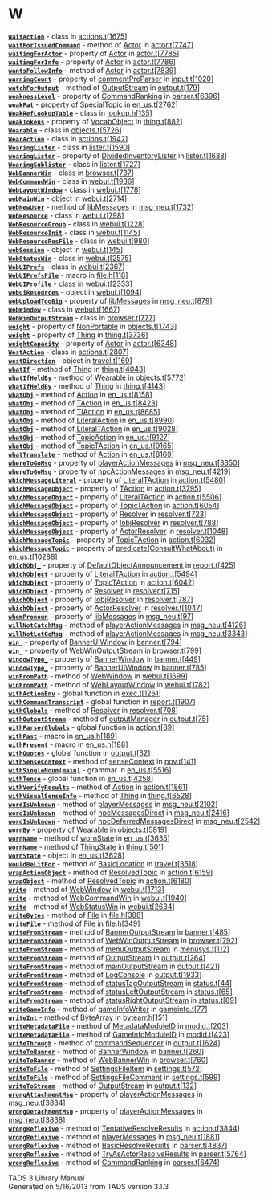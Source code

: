 # W

[**`WaitAction`**](../object/WaitAction.html) - class in
[actions.t](../file/actions.t.html)\[[1675](../source/actions.t.html#1675)\]  
[**`waitForIssuedCommand`**](../object/Actor.html#waitForIssuedCommand) -
method of [Actor](../object/Actor.html) in
[actor.t](../file/actor.t.html)\[[7747](../source/actor.t.html#7747)\]  
[**`waitingForActor`**](../object/Actor.html#waitingForActor) - property
of [Actor](../object/Actor.html) in
[actor.t](../file/actor.t.html)\[[7785](../source/actor.t.html#7785)\]  
[**`waitingForInfo`**](../object/Actor.html#waitingForInfo) - property
of [Actor](../object/Actor.html) in
[actor.t](../file/actor.t.html)\[[7786](../source/actor.t.html#7786)\]  
[**`wantsFollowInfo`**](../object/Actor.html#wantsFollowInfo) - method
of [Actor](../object/Actor.html) in
[actor.t](../file/actor.t.html)\[[7839](../source/actor.t.html#7839)\]  
[**`warningCount`**](../object/commentPreParser.html#warningCount) -
property of [commentPreParser](../object/commentPreParser.html) in
[input.t](../file/input.t.html)\[[1020](../source/input.t.html#1020)\]  
[**`watchForOutput`**](../object/OutputStream.html#watchForOutput) -
method of [OutputStream](../object/OutputStream.html) in
[output.t](../file/output.t.html)\[[179](../source/output.t.html#179)\]  
[**`weaknessLevel`**](../object/CommandRanking.html#weaknessLevel) -
property of [CommandRanking](../object/CommandRanking.html) in
[parser.t](../file/parser.t.html)\[[6396](../source/parser.t.html#6396)\]  
[**`weakPat`**](../object/SpecialTopic.html#weakPat) - property of
[SpecialTopic](../object/SpecialTopic.html) in
[en_us.t](../file/en_us.t.html)\[[2762](../source/en_us.t.html#2762)\]  
[**`WeakRefLookupTable`**](../object/WeakRefLookupTable.html) - class in
[lookup.h](../file/lookup.h.html)\[[135](../source/lookup.h.html#135)\]  
[**`weakTokens`**](../object/VocabObject.html#weakTokens) - property of
[VocabObject](../object/VocabObject.html) in
[thing.t](../file/thing.t.html)\[[882](../source/thing.t.html#882)\]  
[**`Wearable`**](../object/Wearable.html) - class in
[objects.t](../file/objects.t.html)\[[5726](../source/objects.t.html#5726)\]  
[**`WearAction`**](../object/WearAction.html) - class in
[actions.t](../file/actions.t.html)\[[1942](../source/actions.t.html#1942)\]  
[**`WearingLister`**](../object/WearingLister.html) - class in
[lister.t](../file/lister.t.html)\[[1590](../source/lister.t.html#1590)\]  
[**`wearingLister`**](../object/DividedInventoryLister.html#wearingLister) -
property of
[DividedInventoryLister](../object/DividedInventoryLister.html) in
[lister.t](../file/lister.t.html)\[[1688](../source/lister.t.html#1688)\]  
[**`WearingSublister`**](../object/WearingSublister.html) - class in
[lister.t](../file/lister.t.html)\[[1727](../source/lister.t.html#1727)\]  
[**`WebBannerWin`**](../object/WebBannerWin.html) - class in
[browser.t](../file/browser.t.html)\[[737](../source/browser.t.html#737)\]  
[**`WebCommandWin`**](../object/WebCommandWin.html) - class in
[webui.t](../file/webui.t.html)\[[1936](../source/webui.t.html#1936)\]  
[**`WebLayoutWindow`**](../object/WebLayoutWindow.html) - class in
[webui.t](../file/webui.t.html)\[[1778](../source/webui.t.html#1778)\]  
[**`webMainWin`**](../object/webMainWin.html) - object in
[webui.t](../file/webui.t.html)\[[2714](../source/webui.t.html#2714)\]  
[**`webNewUser`**](../object/libMessages.html#webNewUser) - method of
[libMessages](../object/libMessages.html) in
[msg_neu.t](../file/msg_neu.t.html)\[[1732](../source/msg_neu.t.html#1732)\]  
[**`WebResource`**](../object/WebResource.html) - class in
[webui.t](../file/webui.t.html)\[[798](../source/webui.t.html#798)\]  
[**`WebResourceGroup`**](../object/WebResourceGroup.html) - class in
[webui.t](../file/webui.t.html)\[[1228](../source/webui.t.html#1228)\]  
[**`WebResourceInit`**](../object/WebResourceInit.html) - class in
[webui.t](../file/webui.t.html)\[[1145](../source/webui.t.html#1145)\]  
[**`WebResourceResFile`**](../object/WebResourceResFile.html) - class in
[webui.t](../file/webui.t.html)\[[980](../source/webui.t.html#980)\]  
[**`webSession`**](../object/webSession.html) - object in
[webui.t](../file/webui.t.html)\[[145](../source/webui.t.html#145)\]  
[**`WebStatusWin`**](../object/WebStatusWin.html) - class in
[webui.t](../file/webui.t.html)\[[2575](../source/webui.t.html#2575)\]  
[**`WebUIPrefs`**](../object/WebUIPrefs.html) - class in
[webui.t](../file/webui.t.html)\[[2367](../source/webui.t.html#2367)\]  
[**`WebUIPrefsFile`**](../file/file.h.html#WebUIPrefsFile) - macro in
[file.h](../file/file.h.html)\[[118](../source/file.h.html#118)\]  
[**`WebUIProfile`**](../object/WebUIProfile.html) - class in
[webui.t](../file/webui.t.html)\[[2333](../source/webui.t.html#2333)\]  
[**`webuiResources`**](../object/webuiResources.html) - object in
[webui.t](../file/webui.t.html)\[[1094](../source/webui.t.html#1094)\]  
[**`webUploadTooBig`**](../object/libMessages.html#webUploadTooBig) -
property of [libMessages](../object/libMessages.html) in
[msg_neu.t](../file/msg_neu.t.html)\[[879](../source/msg_neu.t.html#879)\]  
[**`WebWindow`**](../object/WebWindow.html) - class in
[webui.t](../file/webui.t.html)\[[1667](../source/webui.t.html#1667)\]  
[**`WebWinOutputStream`**](../object/WebWinOutputStream.html) - class in
[browser.t](../file/browser.t.html)\[[777](../source/browser.t.html#777)\]  
[**`weight`**](../object/NonPortable.html#weight) - property of
[NonPortable](../object/NonPortable.html) in
[objects.t](../file/objects.t.html)\[[1743](../source/objects.t.html#1743)\]  
[**`weight`**](../object/Thing.html#weight) - property of
[Thing](../object/Thing.html) in
[thing.t](../file/thing.t.html)\[[3736](../source/thing.t.html#3736)\]  
[**`weightCapacity`**](../object/Actor.html#weightCapacity) - property
of [Actor](../object/Actor.html) in
[actor.t](../file/actor.t.html)\[[6348](../source/actor.t.html#6348)\]  
[**`WestAction`**](../object/WestAction.html) - class in
[actions.t](../file/actions.t.html)\[[2807](../source/actions.t.html#2807)\]  
[**`westDirection`**](../object/westDirection.html) - object in
[travel.t](../file/travel.t.html)\[[169](../source/travel.t.html#169)\]  
[**`whatIf`**](../object/Thing.html#whatIf) - method of
[Thing](../object/Thing.html) in
[thing.t](../file/thing.t.html)\[[4043](../source/thing.t.html#4043)\]  
[**`whatIfHeldBy`**](../object/Wearable.html#whatIfHeldBy) - method of
[Wearable](../object/Wearable.html) in
[objects.t](../file/objects.t.html)\[[5772](../source/objects.t.html#5772)\]  
[**`whatIfHeldBy`**](../object/Thing.html#whatIfHeldBy) - method of
[Thing](../object/Thing.html) in
[thing.t](../file/thing.t.html)\[[4143](../source/thing.t.html#4143)\]  
[**`whatObj`**](../object/Action.html#whatObj) - method of
[Action](../object/Action.html) in
[en_us.t](../file/en_us.t.html)\[[8158](../source/en_us.t.html#8158)\]  
[**`whatObj`**](../object/TAction.html#whatObj) - method of
[TAction](../object/TAction.html) in
[en_us.t](../file/en_us.t.html)\[[8423](../source/en_us.t.html#8423)\]  
[**`whatObj`**](../object/TIAction.html#whatObj) - method of
[TIAction](../object/TIAction.html) in
[en_us.t](../file/en_us.t.html)\[[8685](../source/en_us.t.html#8685)\]  
[**`whatObj`**](../object/LiteralAction.html#whatObj) - method of
[LiteralAction](../object/LiteralAction.html) in
[en_us.t](../file/en_us.t.html)\[[8990](../source/en_us.t.html#8990)\]  
[**`whatObj`**](../object/LiteralTAction.html#whatObj) - method of
[LiteralTAction](../object/LiteralTAction.html) in
[en_us.t](../file/en_us.t.html)\[[9028](../source/en_us.t.html#9028)\]  
[**`whatObj`**](../object/TopicAction.html#whatObj) - method of
[TopicAction](../object/TopicAction.html) in
[en_us.t](../file/en_us.t.html)\[[9127](../source/en_us.t.html#9127)\]  
[**`whatObj`**](../object/TopicTAction.html#whatObj) - method of
[TopicTAction](../object/TopicTAction.html) in
[en_us.t](../file/en_us.t.html)\[[9165](../source/en_us.t.html#9165)\]  
[**`whatTranslate`**](../object/Action.html#whatTranslate) - method of
[Action](../object/Action.html) in
[en_us.t](../file/en_us.t.html)\[[8169](../source/en_us.t.html#8169)\]  
[**`whereToGoMsg`**](../object/playerActionMessages.html#whereToGoMsg) -
property of [playerActionMessages](../object/playerActionMessages.html)
in
[msg_neu.t](../file/msg_neu.t.html)\[[3350](../source/msg_neu.t.html#3350)\]  
[**`whereToGoMsg`**](../object/npcActionMessages.html#whereToGoMsg) -
property of [npcActionMessages](../object/npcActionMessages.html) in
[msg_neu.t](../file/msg_neu.t.html)\[[4219](../source/msg_neu.t.html#4219)\]  
[**`whichMessageLiteral`**](../object/LiteralTAction.html#whichMessageLiteral) -
property of [LiteralTAction](../object/LiteralTAction.html) in
[action.t](../file/action.t.html)\[[5480](../source/action.t.html#5480)\]  
[**`whichMessageObject`**](../object/TAction.html#whichMessageObject) -
property of [TAction](../object/TAction.html) in
[action.t](../file/action.t.html)\[[3795](../source/action.t.html#3795)\]  
[**`whichMessageObject`**](../object/LiteralTAction.html#whichMessageObject) -
property of [LiteralTAction](../object/LiteralTAction.html) in
[action.t](../file/action.t.html)\[[5506](../source/action.t.html#5506)\]  
[**`whichMessageObject`**](../object/TopicTAction.html#whichMessageObject) -
property of [TopicTAction](../object/TopicTAction.html) in
[action.t](../file/action.t.html)\[[6054](../source/action.t.html#6054)\]  
[**`whichMessageObject`**](../object/Resolver.html#whichMessageObject) -
property of [Resolver](../object/Resolver.html) in
[resolver.t](../file/resolver.t.html)\[[723](../source/resolver.t.html#723)\]  
[**`whichMessageObject`**](../object/IobjResolver.html#whichMessageObject) -
property of [IobjResolver](../object/IobjResolver.html) in
[resolver.t](../file/resolver.t.html)\[[788](../source/resolver.t.html#788)\]  
[**`whichMessageObject`**](../object/ActorResolver.html#whichMessageObject) -
property of [ActorResolver](../object/ActorResolver.html) in
[resolver.t](../file/resolver.t.html)\[[1048](../source/resolver.t.html#1048)\]  
[**`whichMessageTopic`**](../object/TopicTAction.html#whichMessageTopic) -
property of [TopicTAction](../object/TopicTAction.html) in
[action.t](../file/action.t.html)\[[6032](../source/action.t.html#6032)\]  
[**`whichMessageTopic`**](../object/predicate(ConsultWhatAbout).html#whichMessageTopic) -
property of
[predicate(ConsultWhatAbout)](../object/predicate(ConsultWhatAbout).html)
in
[en_us.t](../file/en_us.t.html)\[[10288](../source/en_us.t.html#10288)\]  
[**`whichObj_`**](../object/DefaultObjectAnnouncement.html#whichObj_) -
property of
[DefaultObjectAnnouncement](../object/DefaultObjectAnnouncement.html) in
[report.t](../file/report.t.html)\[[425](../source/report.t.html#425)\]  
[**`whichObject`**](../object/LiteralTAction.html#whichObject) -
property of [LiteralTAction](../object/LiteralTAction.html) in
[action.t](../file/action.t.html)\[[5494](../source/action.t.html#5494)\]  
[**`whichObject`**](../object/TopicTAction.html#whichObject) - property
of [TopicTAction](../object/TopicTAction.html) in
[action.t](../file/action.t.html)\[[6042](../source/action.t.html#6042)\]  
[**`whichObject`**](../object/Resolver.html#whichObject) - property of
[Resolver](../object/Resolver.html) in
[resolver.t](../file/resolver.t.html)\[[715](../source/resolver.t.html#715)\]  
[**`whichObject`**](../object/IobjResolver.html#whichObject) - property
of [IobjResolver](../object/IobjResolver.html) in
[resolver.t](../file/resolver.t.html)\[[787](../source/resolver.t.html#787)\]  
[**`whichObject`**](../object/ActorResolver.html#whichObject) - property
of [ActorResolver](../object/ActorResolver.html) in
[resolver.t](../file/resolver.t.html)\[[1047](../source/resolver.t.html#1047)\]  
[**`whomPronoun`**](../object/libMessages.html#whomPronoun) - property
of [libMessages](../object/libMessages.html) in
[msg_neu.t](../file/msg_neu.t.html)\[[97](../source/msg_neu.t.html#97)\]  
[**`willNotCatchMsg`**](../object/playerActionMessages.html#willNotCatchMsg) -
method of [playerActionMessages](../object/playerActionMessages.html) in
[msg_neu.t](../file/msg_neu.t.html)\[[4126](../source/msg_neu.t.html#4126)\]  
[**`willNotLetGoMsg`**](../object/playerActionMessages.html#willNotLetGoMsg) -
method of [playerActionMessages](../object/playerActionMessages.html) in
[msg_neu.t](../file/msg_neu.t.html)\[[3343](../source/msg_neu.t.html#3343)\]  
[**`win_`**](../object/BannerUIWindow.html#win_) - property of
[BannerUIWindow](../object/BannerUIWindow.html) in
[banner.t](../file/banner.t.html)\[[794](../source/banner.t.html#794)\]  
[**`win_`**](../object/WebWinOutputStream.html#win_) - property of
[WebWinOutputStream](../object/WebWinOutputStream.html) in
[browser.t](../file/browser.t.html)\[[799](../source/browser.t.html#799)\]  
[**`windowType_`**](../object/BannerWindow.html#windowType_) - property
of [BannerWindow](../object/BannerWindow.html) in
[banner.t](../file/banner.t.html)\[[449](../source/banner.t.html#449)\]  
[**`windowType_`**](../object/BannerUIWindow.html#windowType_) -
property of [BannerUIWindow](../object/BannerUIWindow.html) in
[banner.t](../file/banner.t.html)\[[785](../source/banner.t.html#785)\]  
[**`winFromPath`**](../object/WebWindow.html#winFromPath) - method of
[WebWindow](../object/WebWindow.html) in
[webui.t](../file/webui.t.html)\[[1699](../source/webui.t.html#1699)\]  
[**`winFromPath`**](../object/WebLayoutWindow.html#winFromPath) - method
of [WebLayoutWindow](../object/WebLayoutWindow.html) in
[webui.t](../file/webui.t.html)\[[1782](../source/webui.t.html#1782)\]  
[**`withActionEnv`**](../file/exec.t.html#withActionEnv) - global
function in
[exec.t](../file/exec.t.html)\[[1261](../source/exec.t.html#1261)\]  
[**`withCommandTranscript`**](../file/report.t.html#withCommandTranscript) -
global function in
[report.t](../file/report.t.html)\[[1907](../source/report.t.html#1907)\]  
[**`withGlobals`**](../object/Resolver.html#withGlobals) - method of
[Resolver](../object/Resolver.html) in
[resolver.t](../file/resolver.t.html)\[[708](../source/resolver.t.html#708)\]  
[**`withOutputStream`**](../object/outputManager.html#withOutputStream) -
method of [outputManager](../object/outputManager.html) in
[output.t](../file/output.t.html)\[[75](../source/output.t.html#75)\]  
[**`withParserGlobals`**](../file/action.t.html#withParserGlobals) -
global function in
[action.t](../file/action.t.html)\[[89](../source/action.t.html#89)\]  
[**`withPast`**](../file/en_us.h.html#withPast) - macro in
[en_us.h](../file/en_us.h.html)\[[189](../source/en_us.h.html#189)\]  
[**`withPresent`**](../file/en_us.h.html#withPresent) - macro in
[en_us.h](../file/en_us.h.html)\[[188](../source/en_us.h.html#188)\]  
[**`withQuotes`**](../file/output.t.html#withQuotes) - global function
in
[output.t](../file/output.t.html)\[[32](../source/output.t.html#32)\]  
[**`withSenseContext`**](../object/senseContext.html#withSenseContext) -
method of [senseContext](../object/senseContext.html) in
[pov.t](../file/pov.t.html)\[[141](../source/pov.t.html#141)\]  
[**`withSingleNoun(main)`**](../object/withSingleNoun(main).html) -
grammar in
[en_us.t](../file/en_us.t.html)\[[5516](../source/en_us.t.html#5516)\]  
[**`withTense`**](../file/en_us.t.html#withTense) - global function in
[en_us.t](../file/en_us.t.html)\[[4258](../source/en_us.t.html#4258)\]  
[**`withVerifyResults`**](../object/Action.html#withVerifyResults) -
method of [Action](../object/Action.html) in
[action.t](../file/action.t.html)\[[1861](../source/action.t.html#1861)\]  
[**`withVisualSenseInfo`**](../object/Thing.html#withVisualSenseInfo) -
method of [Thing](../object/Thing.html) in
[thing.t](../file/thing.t.html)\[[6528](../source/thing.t.html#6528)\]  
[**`wordIsUnknown`**](../object/playerMessages.html#wordIsUnknown) -
method of [playerMessages](../object/playerMessages.html) in
[msg_neu.t](../file/msg_neu.t.html)\[[2102](../source/msg_neu.t.html#2102)\]  
[**`wordIsUnknown`**](../object/npcMessagesDirect.html#wordIsUnknown) -
method of [npcMessagesDirect](../object/npcMessagesDirect.html) in
[msg_neu.t](../file/msg_neu.t.html)\[[2416](../source/msg_neu.t.html#2416)\]  
[**`wordIsUnknown`**](../object/npcDeferredMessagesDirect.html#wordIsUnknown) -
method of
[npcDeferredMessagesDirect](../object/npcDeferredMessagesDirect.html) in
[msg_neu.t](../file/msg_neu.t.html)\[[2542](../source/msg_neu.t.html#2542)\]  
[**`wornBy`**](../object/Wearable.html#wornBy) - property of
[Wearable](../object/Wearable.html) in
[objects.t](../file/objects.t.html)\[[5819](../source/objects.t.html#5819)\]  
[**`wornName`**](../object/wornState.html#wornName) - method of
[wornState](../object/wornState.html) in
[en_us.t](../file/en_us.t.html)\[[3635](../source/en_us.t.html#3635)\]  
[**`wornName`**](../object/ThingState.html#wornName) - method of
[ThingState](../object/ThingState.html) in
[thing.t](../file/thing.t.html)\[[501](../source/thing.t.html#501)\]  
[**`wornState`**](../object/wornState.html) - object in
[en_us.t](../file/en_us.t.html)\[[3628](../source/en_us.t.html#3628)\]  
[**`wouldBeLitFor`**](../object/BasicLocation.html#wouldBeLitFor) -
method of [BasicLocation](../object/BasicLocation.html) in
[travel.t](../file/travel.t.html)\[[3518](../source/travel.t.html#3518)\]  
[**`wrapActionObject`**](../object/ResolvedTopic.html#wrapActionObject) -
method of [ResolvedTopic](../object/ResolvedTopic.html) in
[action.t](../file/action.t.html)\[[6159](../source/action.t.html#6159)\]  
[**`wrapObject`**](../object/ResolvedTopic.html#wrapObject) - method of
[ResolvedTopic](../object/ResolvedTopic.html) in
[action.t](../file/action.t.html)\[[6180](../source/action.t.html#6180)\]  
[**`write`**](../object/WebWindow.html#write) - method of
[WebWindow](../object/WebWindow.html) in
[webui.t](../file/webui.t.html)\[[1713](../source/webui.t.html#1713)\]  
[**`write`**](../object/WebCommandWin.html#write) - method of
[WebCommandWin](../object/WebCommandWin.html) in
[webui.t](../file/webui.t.html)\[[1940](../source/webui.t.html#1940)\]  
[**`write`**](../object/WebStatusWin.html#write) - method of
[WebStatusWin](../object/WebStatusWin.html) in
[webui.t](../file/webui.t.html)\[[2634](../source/webui.t.html#2634)\]  
[**`writeBytes`**](../object/File.html#writeBytes) - method of
[File](../object/File.html) in
[file.h](../file/file.h.html)\[[388](../source/file.h.html#388)\]  
[**`writeFile`**](../object/File.html#writeFile) - method of
[File](../object/File.html) in
[file.h](../file/file.h.html)\[[349](../source/file.h.html#349)\]  
[**`writeFromStream`**](../object/BannerOutputStream.html#writeFromStream) -
method of [BannerOutputStream](../object/BannerOutputStream.html) in
[banner.t](../file/banner.t.html)\[[485](../source/banner.t.html#485)\]  
[**`writeFromStream`**](../object/WebWinOutputStream.html#writeFromStream) -
method of [WebWinOutputStream](../object/WebWinOutputStream.html) in
[browser.t](../file/browser.t.html)\[[792](../source/browser.t.html#792)\]  
[**`writeFromStream`**](../object/menuOutputStream.html#writeFromStream) -
method of [menuOutputStream](../object/menuOutputStream.html) in
[menusys.t](../file/menusys.t.html)\[[112](../source/menusys.t.html#112)\]  
[**`writeFromStream`**](../object/OutputStream.html#writeFromStream) -
method of [OutputStream](../object/OutputStream.html) in
[output.t](../file/output.t.html)\[[264](../source/output.t.html#264)\]  
[**`writeFromStream`**](../object/mainOutputStream.html#writeFromStream) -
method of [mainOutputStream](../object/mainOutputStream.html) in
[output.t](../file/output.t.html)\[[421](../source/output.t.html#421)\]  
[**`writeFromStream`**](../object/LogConsole.html#writeFromStream) -
method of [LogConsole](../object/LogConsole.html) in
[output.t](../file/output.t.html)\[[1933](../source/output.t.html#1933)\]  
[**`writeFromStream`**](../object/statusTagOutputStream.html#writeFromStream) -
method of [statusTagOutputStream](../object/statusTagOutputStream.html)
in
[status.t](../file/status.t.html)\[[44](../source/status.t.html#44)\]  
[**`writeFromStream`**](../object/statusLeftOutputStream.html#writeFromStream) -
method of
[statusLeftOutputStream](../object/statusLeftOutputStream.html) in
[status.t](../file/status.t.html)\[[65](../source/status.t.html#65)\]  
[**`writeFromStream`**](../object/statusRightOutputStream.html#writeFromStream) -
method of
[statusRightOutputStream](../object/statusRightOutputStream.html) in
[status.t](../file/status.t.html)\[[89](../source/status.t.html#89)\]  
[**`writeGameInfo`**](../object/gameInfoWriter.html#writeGameInfo) -
method of [gameInfoWriter](../object/gameInfoWriter.html) in
[gameinfo.t](../file/gameinfo.t.html)\[[77](../source/gameinfo.t.html#77)\]  
[**`writeInt`**](../object/ByteArray.html#writeInt) - method of
[ByteArray](../object/ByteArray.html) in
[bytearr.h](../file/bytearr.h.html)\[[151](../source/bytearr.h.html#151)\]  
[**`writeMetadataFile`**](../object/MetadataModuleID.html#writeMetadataFile) -
method of [MetadataModuleID](../object/MetadataModuleID.html) in
[modid.t](../file/modid.t.html)\[[203](../source/modid.t.html#203)\]  
[**`writeMetadataFile`**](../object/GameInfoModuleID.html#writeMetadataFile) -
method of [GameInfoModuleID](../object/GameInfoModuleID.html) in
[modid.t](../file/modid.t.html)\[[423](../source/modid.t.html#423)\]  
[**`writeThrough`**](../object/commandSequencer.html#writeThrough) -
method of [commandSequencer](../object/commandSequencer.html) in
[output.t](../file/output.t.html)\[[1624](../source/output.t.html#1624)\]  
[**`writeToBanner`**](../object/BannerWindow.html#writeToBanner) -
method of [BannerWindow](../object/BannerWindow.html) in
[banner.t](../file/banner.t.html)\[[260](../source/banner.t.html#260)\]  
[**`writeToBanner`**](../object/WebBannerWin.html#writeToBanner) -
method of [WebBannerWin](../object/WebBannerWin.html) in
[browser.t](../file/browser.t.html)\[[760](../source/browser.t.html#760)\]  
[**`writeToFile`**](../object/SettingsFileItem.html#writeToFile) -
method of [SettingsFileItem](../object/SettingsFileItem.html) in
[settings.t](../file/settings.t.html)\[[572](../source/settings.t.html#572)\]  
[**`writeToFile`**](../object/SettingsFileComment.html#writeToFile) -
method of [SettingsFileComment](../object/SettingsFileComment.html) in
[settings.t](../file/settings.t.html)\[[599](../source/settings.t.html#599)\]  
[**`writeToStream`**](../object/OutputStream.html#writeToStream) -
method of [OutputStream](../object/OutputStream.html) in
[output.t](../file/output.t.html)\[[132](../source/output.t.html#132)\]  
[**`wrongAttachmentMsg`**](../object/playerActionMessages.html#wrongAttachmentMsg) -
property of [playerActionMessages](../object/playerActionMessages.html)
in
[msg_neu.t](../file/msg_neu.t.html)\[[3834](../source/msg_neu.t.html#3834)\]  
[**`wrongDetachmentMsg`**](../object/playerActionMessages.html#wrongDetachmentMsg) -
property of [playerActionMessages](../object/playerActionMessages.html)
in
[msg_neu.t](../file/msg_neu.t.html)\[[3838](../source/msg_neu.t.html#3838)\]  
[**`wrongReflexive`**](../object/TentativeResolveResults.html#wrongReflexive) -
method of
[TentativeResolveResults](../object/TentativeResolveResults.html) in
[action.t](../file/action.t.html)\[[3844](../source/action.t.html#3844)\]  
[**`wrongReflexive`**](../object/playerMessages.html#wrongReflexive) -
method of [playerMessages](../object/playerMessages.html) in
[msg_neu.t](../file/msg_neu.t.html)\[[1881](../source/msg_neu.t.html#1881)\]  
[**`wrongReflexive`**](../object/BasicResolveResults.html#wrongReflexive) -
method of [BasicResolveResults](../object/BasicResolveResults.html) in
[parser.t](../file/parser.t.html)\[[4837](../source/parser.t.html#4837)\]  
[**`wrongReflexive`**](../object/TryAsActorResolveResults.html#wrongReflexive) -
method of
[TryAsActorResolveResults](../object/TryAsActorResolveResults.html) in
[parser.t](../file/parser.t.html)\[[5764](../source/parser.t.html#5764)\]  
[**`wrongReflexive`**](../object/CommandRanking.html#wrongReflexive) -
method of [CommandRanking](../object/CommandRanking.html) in
[parser.t](../file/parser.t.html)\[[6474](../source/parser.t.html#6474)\]  

<div class="ftr">

TADS 3 Library Manual  
Generated on 5/16/2013 from TADS version 3.1.3

</div>
